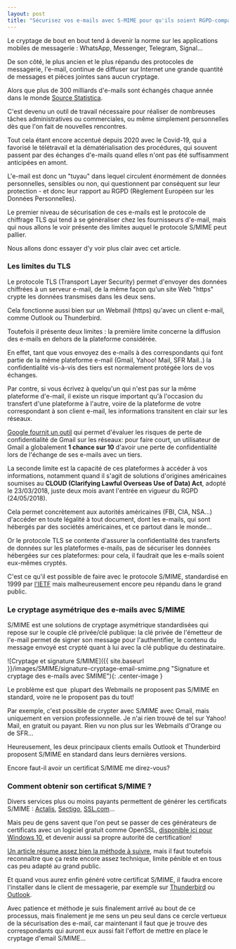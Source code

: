 ```yaml
---
layout: post
title: "Sécurisez vos e-mails avec S-MIME pour qu'ils soient RGPD-compatibles !"
---
```

Le cryptage de bout en bout tend à devenir la norme sur les applications mobiles de messagerie : WhatsApp, Messenger, Telegram, Signal...

De son côté, le plus ancien et le plus répandu des protocoles de messagerie, l'e-mail, continue de diffuser sur Internet une grande quantité de messages et pièces jointes sans aucun cryptage.

Alors que plus de 300 milliards d'e-mails sont échangés chaque année dans le monde [Source Statistica](https://fr.statista.com/statistiques/583905/nombre-d-e-mails-par-jour-dans-le-monde--2019/).

C'est devenu un outil de travail nécessaire pour réaliser de nombreuses tâches administratives ou commerciales, ou même simplement personnelles dès que l'on fait de nouvelles rencontres.

Tout cela étant encore accentué depuis 2020 avec le Covid-19, qui a favorisé le télétravail et la dématérialisation des procédures, qui souvent passent par des échanges d'e-mails quand elles n'ont pas été suffisamment anticipées en amont.

L'e-mail est donc un "tuyau" dans lequel circulent énormément de données personnelles, sensibles ou non, qui questionnent par conséquent sur leur protection - et donc leur rapport au RGPD (Règlement Européen sur les Données Personnelles).

Le premier niveau de sécurisation de ces e-mails est le protocole de chiffrage TLS qui tend à se généraliser chez les fournisseurs d'e-mail, mais qui nous allons le voir présente des limites auquel le protocole S/MIME peut pallier.

Nous allons donc essayer d’y voir plus clair avec cet article.

### Les limites du TLS

Le protocole TLS (Transport Layer Security) permet d'envoyer des données chiffrées à un serveur e-mail, de la même façon qu'un site Web "https" crypte les données transmises dans les deux sens.

Cela fonctionne aussi bien sur un Webmail (https) qu'avec un client e-mail, comme Outlook ou Thunderbird.

Toutefois il présente deux limites : la première limite concerne la diffusion des e-mails en dehors de la plateforme considérée.

En effet, tant que vous envoyez des e-mails à des correspondants qui font partie de la même plateforme e-mail (Gmail, Yahoo! Mail, SFR Mail..) la confidentialité vis-à-vis des tiers est normalement protégée lors de vos échanges.

Par contre, si vous écrivez à quelqu'un qui n'est pas sur la même plateforme d'e-mail, il existe un risque important qu'à l'occasion du transfert d'une plateforme à l'autre, voire de la plateforme de votre correspondant à son client e-mail, les informations transitent en clair sur les réseaux.

[Google fournit un outil](https://transparencyreport.google.com/safer-email/overview?hl=fr) qui permet d'évaluer les risques de perte de confidentialité de Gmail sur les réseaux: pour faire court, un utilisateur de Gmail a globalement **1 chance sur 10** d'avoir une perte de confidentialité lors de l'échange de ses e-mails avec un tiers.

La seconde limite est la capacité de ces plateformes à accéder à vos informations, notamment quand il s'agit de solutions d'origines américaines soumises au **CLOUD (Clarifying Lawful Overseas Use of Data) Act**, adopté le 23/03/2018, juste deux mois avant l'entrée en vigueur du RGPD (24/05/2018).

Cela permet concrètement aux autorités américaines (FBI, CIA, NSA...) d'accéder en toute légalité à tout document, dont les e-mails, qui sont hébergés par des sociétés américaines, et ce partout dans le monde...

Or le protocole TLS se contente d'assurer la confidentialité des transferts de données sur les plateformes e-mails, pas de sécuriser les données hébergées sur ces plateformes: pour cela, il faudrait que les e-mails soient eux-mêmes cryptés.

C'est ce qu'il est possible de faire avec le protocole S/MIME, standardisé en 1999 par [l'IETF](https://www.ietf.org/) mais malheureusement encore peu répandu dans le grand public.

### Le cryptage asymétrique des e-mails avec S/MIME

S/MIME est une solutions de cryptage asymétrique standardisées qui repose sur le couple clé privée/clé publique: la clé privée de l'émetteur de l'e-mail permet de signer son message pour l'authentifier, le contenu du message envoyé est crypté quant à lui avec la clé publique du destinataire.

![Cryptage et signature S/MIME]({{ site.baseurl }}/images/SMIME/signature-cryptage-email-smime.png "Signature et cryptage des e-mails avec SMIME"){: .center-image }

Le problème est que  plupart des Webmails ne proposent pas S/MIME en standard, voire ne le proposent pas du tout!

Par exemple, c'est possible de crypter avec S/MIME avec Gmail, mais uniquement en version professionnelle. Je n'ai rien trouvé de tel sur Yahoo! Mail, en gratuit ou payant. Rien vu non plus sur les Webmails d'Orange ou de SFR...

Heureusement, les deux principaux clients emails Outlook et Thunderbird proposent S/MIME en standard dans leurs dernières versions.

Encore faut-il avoir un certificat S/MIME me direz-vous?

###  Comment obtenir son certificat S/MIME ?

Divers services plus ou moins payants permettent de générer les certificats S/MIME : [Actalis](https://www.actalis.it/en/certificates-for-secure-electronic-mail.aspx), [Sectigo](https://sectigo.com/ssl-certificates-tls/email-smime-certificate), [SSL.com](https://www.ssl.com/fr/client-mime-et-certificats-de-signature-de-documents/)...

Mais peu de gens savent que l'on peut se passer de ces générateurs de certificats avec un logiciel gratuit comme OpenSSL, [disponible ici pour Windows 10](https://slproweb.com/products/Win32OpenSSL.html), et devenir aussi sa propre autorité de certification!

[Un article résume assez bien la méthode à suivre](https://www.dalesandro.net/create-self-signed-smime-certificates/), mais il faut toutefois reconnaître que ça reste encore assez technique, limite pénible et en tous cas peu adapté au grand public.

Et quand vous aurez enfin généré votre certificat S/MIME, il faudra encore l'installer dans le client de messagerie, par exemple sur [Thunderbird](https://www.ssl.com/fr/comment/installer-un-certificat-mime-s-et-envoyer-des-e-mails-s%C3%A9curis%C3%A9s-dans-mozilla-thunderbird-sur-windows-10/) ou [Outlook](https://www.ssl.com/fr/comment/installation-du-certificat-mime-s-envoi-de-courrier-%C3%A9lectronique-s%C3%A9curis%C3%A9-Outlook-Windows-10/).

Avec patience et méthode je suis finalement arrivé au bout de ce processus, mais finalement je me sens un peu seul dans ce cercle vertueux de la sécurisation des e-mail, car maintenant il faut que je trouve des correspondants qui auront eux aussi fait l'effort de mettre en place le cryptage d'email S/MIME...
